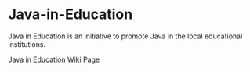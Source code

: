 # Java-in-Education
Java in Education is an initiative to promote Java in the local educational institutions. 

[Java in Education Wiki Page](https://github.com/jcp-org/Java-in-Education/wiki/Java-in-Education---Wiki-Page)


